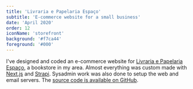 ```yaml
---
title: 'Livraria e Papelaria Espaço'
subtitle: 'E-commerce website for a small business'
date: 'April 2020'
order: 12
iconName: 'storefront'
background: '#f7ca44'
foreground: '#000'
---
```


I've designed and coded an e-commerce website for [Livraria e Papelaria Espaço](https://lpespaco.pt/), a bookstore in my area.
Almost everything was custom made with [Next.js](https://nextjs.org/) and [Strapi](https://strapi.io/).
Sysadmin work was also done to setup the web and email servers.
The [source code is available on GitHub](https://github.com/livraria-papelaria-espaco/lpe-website).
